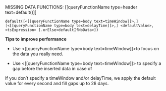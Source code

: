 MISSING DATA FUNCTIONS: [[queryFunctionName type=header text=default()]]

`default([<[[queryFunctionName type=body text=timeWindow]]>,] [<[[queryFunctionName type=body text=delayTime]]>,] <defaultValue>, <tsExpression> [.orElse<defaultIfNoData>])`

**Tips to improve performance**
- Use <[[queryFunctionName type=body text=timeWindow]]>to focus on the data you really need.

- Use <[[queryFunctionName type=body text=timeWindow]]> to specify a gap before the inserted data in case of

If you don’t specify a timeWindow and/or delayTime, we apply the default value for every second and fill gaps up to 28 days. 

